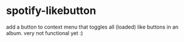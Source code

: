 # spotify-likebutton
add a button to context menu that toggles all (loaded) like buttons in an album. very not functional yet :)
